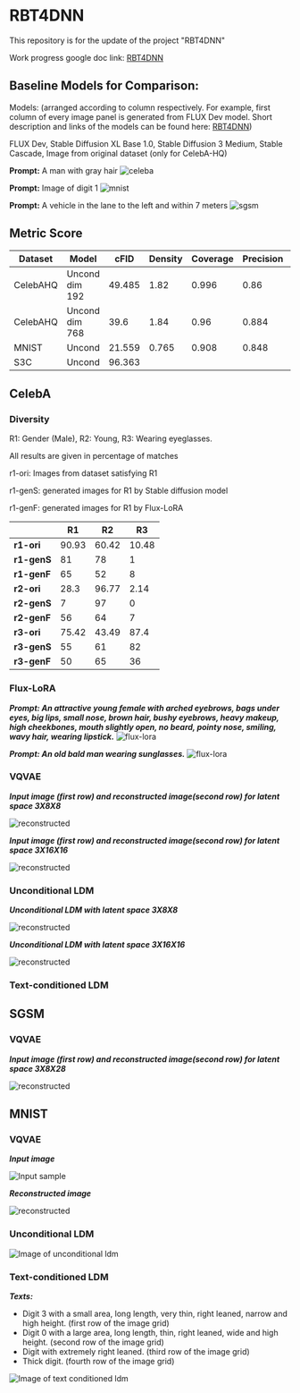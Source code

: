 # RBT4DNN
This repository is for the update of the project "RBT4DNN"

Work progress google doc link: [RBT4DNN](https://docs.google.com/document/d/1l_r9Vw-cETf4AvpMhczbUgvMim88Z-tj9eKhTqqIEjk/edit?usp=sharing)

## Baseline Models for Comparison:

Models: (arranged according to column respectively. For example, first column of every image panel is generated from FLUX Dev model. Short description and links of the models can be found here: [RBT4DNN](https://docs.google.com/document/d/1l_r9Vw-cETf4AvpMhczbUgvMim88Z-tj9eKhTqqIEjk/edit?usp=sharing)) 

FLUX Dev, Stable Diffusion XL Base 1.0, Stable Diffusion 3 Medium, Stable Cascade, Image from original dataset (only for CelebA-HQ)

**Prompt:** A man with gray hair
![celeba](https://github.com/nusratdeeptee/RBT4DNN/blob/main/Results/a_man_with_gray_hair.png)

**Prompt:** Image of digit 1
![mnist](https://github.com/nusratdeeptee/RBT4DNN/blob/main/Results/Image_of_digit_1.png)

**Prompt:** A vehicle in the lane to the left and within 7 meters
![sgsm](https://github.com/nusratdeeptee/RBT4DNN/blob/main/Results/A_vehicle_in_the_lane_to_the_left_and_within_7_meters.png)

## Metric Score 

| Dataset | Model | cFID | Density | Coverage | Precision | Recall |
| ------ | ----- | ----- | ------ | -------- | ------- | ------- |
| CelebAHQ | Uncond dim 192 | 49.485 | 1.82 | 0.996 | 0.86 | 0.344 |
| CelebAHQ | Uncond dim 768 | 39.6 | 1.84 | 0.96 | 0.884 | 0.372 |
| MNIST | Uncond | 21.559 | 0.765 | 0.908 | 0.848 | 0.86 |
| S3C | Uncond | 96.363 |

## CelebA
### Diversity 
R1: Gender (Male), R2: Young, R3: Wearing eyeglasses. 

All results are given in percentage of matches

r1-ori: Images from dataset satisfying R1

r1-genS: generated images for R1 by Stable diffusion model

r1-genF: generated images for R1 by Flux-LoRA

| | R1 | R2 | R3|
| --- | ----- | ----- | ----- |
| **r1-ori** | 90.93 | 60.42 | 10.48 |
| **r1-genS** | 81 | 78 | 1|
| **r1-genF**| 65 | 52 | 8 |
| **r2-ori** | 28.3 | 96.77 | 2.14 |
| **r2-genS** | 7 | 97 | 0 |
| **r2-genF**| 56 | 64| 7 |
| **r3-ori** | 75.42 | 43.49 | 87.4 |
| **r3-genS** | 55 | 61 | 82 |
| **r3-genF**| 50 | 65 | 36 |


### Flux-LoRA
***Prompt: An attractive young female with arched eyebrows, bags under eyes, big lips, small nose, brown hair, bushy eyebrows, heavy makeup, high cheekbones, mouth slightly open, no beard, pointy nose, smiling, wavy hair, wearing lipstick.***
![flux-lora](https://github.com/nusratdeeptee/RBT4DNN/blob/main/Results/celeba_flux.png)

***Prompt: An old bald man wearing sunglasses.***
![flux-lora](https://github.com/nusratdeeptee/RBT4DNN/blob/main/Results/celeba_flux_1.png)
### VQVAE

***Input image (first row) and reconstructed image(second row) for latent space 3X8X8***

![reconstructed](https://github.com/nusratdeeptee/RBT4DNN/blob/main/Results/celebahq_vqvae_192.png)

***Input image (first row) and reconstructed image(second row) for latent space 3X16X16***

![reconstructed](https://github.com/nusratdeeptee/RBT4DNN/blob/main/Results/celebhq_vqvae_768.png)

### Unconditional LDM

***Unconditional LDM with latent space 3X8X8***

![reconstructed](https://github.com/nusratdeeptee/RBT4DNN/blob/main/Results/celebahq_uncond_192.png)

***Unconditional LDM with latent space 3X16X16***

![reconstructed](https://github.com/nusratdeeptee/RBT4DNN/blob/main/Results/celebahq_uncond_768.png)

### Text-conditioned LDM

## SGSM
### VQVAE
***Input image (first row) and reconstructed image(second row) for latent space 3X8X28***

![reconstructed](https://github.com/nusratdeeptee/RBT4DNN/blob/main/Results/sgsm_vqvae.png)

## MNIST
### VQVAE
***Input image***

![Input sample](https://github.com/nusratdeeptee/RBT4DNN/blob/main/Results/mnist_vqvae_input_samples.png)

***Reconstructed image***

![reconstructed](https://github.com/nusratdeeptee/RBT4DNN/blob/main/Results/mnist_vqvaereconstructed_samples.png)

### Unconditional LDM

![Image of unconditional ldm](https://github.com/nusratdeeptee/RBT4DNN/blob/main/Results/mnist_unconditional_samples.png)

### Text-conditioned LDM
***Texts:***
- Digit 3 with a small area, long length, very thin, right leaned, narrow and high height. (first row of the image grid)
- Digit 0 with a large area, long length, thin, right leaned, wide and high height. (second row of the image grid)
- Digit with extremely right leaned. (third row of the image grid)
- Thick digit. (fourth row of the image grid)
  
![Image of text conditioned ldm](https://github.com/nusratdeeptee/RBT4DNN/blob/main/Results/mnist_text_cond.png)

 
